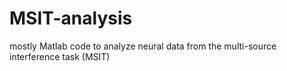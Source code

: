 # MSIT-analysis
mostly Matlab code to analyze neural data from the multi-source interference task (MSIT)
